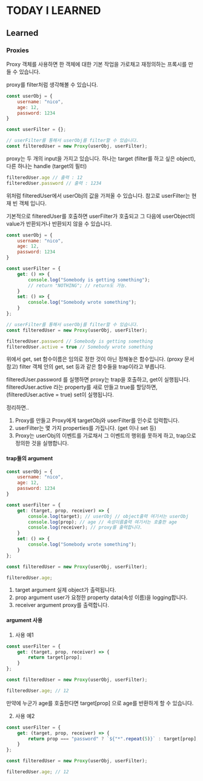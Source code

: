 # TODAY I LEARNED

## Learned

### Proxies

Proxy 객체를 사용하면 한 객체에 대한 기본 작업을 가로채고 재정의하는 프록시를 만들 수 있습니다.

proxy를 filter처럼 생각해볼 수 있습니다.
```javascript
const userObj = {
    username: "nico",
    age: 12,
    password: 1234
}

const userFilter = {};

// userFilter를 통해서 userObj를 filter할 수 있습니다.
const filteredUser = new Proxy(userObj, userFilter);
```

proxy는 두 개의 input을 가지고 있습니다.
하나는 target (filter를 하고 싶은 object),
다른 하나는 handle (target의 필터)
```javascript
filteredUser.age // 출력 : 12
filteredUser.password // 출력 : 1234
```
위처럼 filteredUser에서 userObj의 값을 가져올 수 있습니다. 참고로 userFilter는 현재 빈 객체 입니다.

기본적으로 filteredUser를 호출하면 userFilter가 호출되고 그 다음에 userObject의 value가 반환되거나 반환되지 않을 수 있습니다.

```javascript
const userObj = {
    username: "nico",
    age: 12,
    password: 1234
}

const userFilter = {
    get: () => {
        console.log("Somebody is getting something");
        // return "NOTHING"; // return도 가능.
    }
    set: () => {
        console.log("Somebody wrote something");
    }
};

// userFilter를 통해서 userObj를 filter할 수 있습니다.
const filteredUser = new Proxy(userObj, userFilter);

filteredUser.password // Somebody is getting something
filteredUser.active = true // Somebody wrote something
```
위에서 get, set 함수이름은 임의로 정한 것이 아닌 정해놓은 함수입니다. (proxy 문서 참고)
filter 객체 안의 get, set 등과 같은 함수들을 trap이라고 부릅니다.

filteredUser.password 를 실행하면 proxy는 trap을 호출하고, get이 실행됩니다.
filteredUser.active 라는 property를 새로 만들고 true를 할당하면,(filteredUser.active = true) set이 실행됩니다.

정리하면..

1. Proxy를 만들고 Proxy에게 targetObj와 userFilter를 인수로 입력합니다.
2. userFilter는 몇 가지 properties를 가집니다. (get 이나 set 등)
3. Proxy는 userObj의 이벤트를 가로채서 그 이벤트의 행위를 못하게 하고, trap으로 정의한 것을 실행합니다.

#### trap들의 argument

```javascript
const userObj = {
    username: "nico",
    age: 12,
    password: 1234
}

const userFilter = {
    get: (target, prop, receiver) => {
        console.log(target); // userObj // object출력 여기서는 userObj
        console.log(prop); // age // 속성이름출력 여기서는 호출한 age
        console.log(receiver); // proxy를 출력합니다.
    }
    set: () => {
        console.log("Somebody wrote something");
    }
};

const filteredUser = new Proxy(userObj, userFilter);

filteredUser.age;
```

1. target argument
실제 object가 출력됩니다.
2. prop argument
user가 요청한 property data(속성 이름)을 logging합니다.
3. receiver argument
proxy를 출력합니다.

#### argument 사용

1. 사용 예1

```javascript
const userFilter = {
    get: (target, prop, receiver) => {
        return target[prop];
    }
};

const filteredUser = new Proxy(userObj, userFilter);

filteredUser.age; // 12
```

만약에 누군가 age를 호출한다면 target[prop] 으로 age를 반환하게 할 수 있습니다.

2. 사용 예2

```javascript
const userFilter = {
    get: (target, prop, receiver) => {
        return prop === "password" ? `${"*".repeat(5)}` : target[prop];
    }
};

const filteredUser = new Proxy(userObj, userFilter);

filteredUser.age; // 12
```

